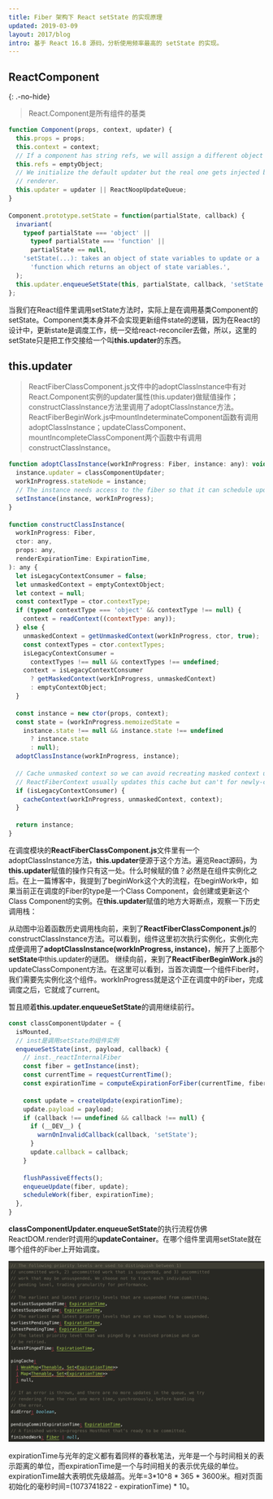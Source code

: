 ```yaml
---
title: Fiber 架构下 React setState 的实现原理
updated: 2019-03-09
layout: 2017/blog
intro: 基于 React 16.8 源码，分析使用频率最高的 setState 的实现。
---
```


ReactComponent
---------
{: .-no-hide}

> React.Component是所有组件的基类

```js
function Component(props, context, updater) {
  this.props = props;
  this.context = context;
  // If a component has string refs, we will assign a different object later.
  this.refs = emptyObject;
  // We initialize the default updater but the real one gets injected by the
  // renderer.
  this.updater = updater || ReactNoopUpdateQueue;
}

Component.prototype.setState = function(partialState, callback) {
  invariant(
    typeof partialState === 'object' ||
      typeof partialState === 'function' ||
      partialState == null,
    'setState(...): takes an object of state variables to update or a ' +
      'function which returns an object of state variables.',
  );
  this.updater.enqueueSetState(this, partialState, callback, 'setState');
};
```

当我们在React组件里调用setState方法时，实际上是在调用基类Component的setState。Component类本身并不会实现更新组件state的逻辑，因为在React的设计中，更新state是调度工作，统一交给react-reconciler去做，所以，这里的setState只是把工作交接给一个叫**this.updater**的东西。


## this.updater

> ReactFiberClassComponent.js文件中的adoptClassInstance中有对React.Component实例的updater属性(this.updater)做赋值操作；constructClassInstance方法里调用了adoptClassInstance方法。ReactFiberBeginWork.js中mountIndeterminateComponent函数有调用adoptClassInstance；updateClassComponent、mountIncompleteClassComponent两个函数中有调用constructClassInstance。

```js
function adoptClassInstance(workInProgress: Fiber, instance: any): void {
  instance.updater = classComponentUpdater;
  workInProgress.stateNode = instance;
  // The instance needs access to the fiber so that it can schedule updates
  setInstance(instance, workInProgress);
}

function constructClassInstance(
  workInProgress: Fiber,
  ctor: any,
  props: any,
  renderExpirationTime: ExpirationTime,
): any {
  let isLegacyContextConsumer = false;
  let unmaskedContext = emptyContextObject;
  let context = null;
  const contextType = ctor.contextType;
  if (typeof contextType === 'object' && contextType !== null) {
    context = readContext((contextType: any));
  } else {
    unmaskedContext = getUnmaskedContext(workInProgress, ctor, true);
    const contextTypes = ctor.contextTypes;
    isLegacyContextConsumer =
      contextTypes !== null && contextTypes !== undefined;
    context = isLegacyContextConsumer
      ? getMaskedContext(workInProgress, unmaskedContext)
      : emptyContextObject;
  }

  const instance = new ctor(props, context);
  const state = (workInProgress.memoizedState =
    instance.state !== null && instance.state !== undefined
      ? instance.state
      : null);
  adoptClassInstance(workInProgress, instance);

  // Cache unmasked context so we can avoid recreating masked context unless necessary.
  // ReactFiberContext usually updates this cache but can't for newly-created instances.
  if (isLegacyContextConsumer) {
    cacheContext(workInProgress, unmaskedContext, context);
  }

  return instance;
}
```

在调度模块的**ReactFiberClassComponent.js**文件里有一个adoptClassInstance方法，**this.updater**便源于这个方法。遍览React源码，为**this.updater**赋值的操作只有这一处。什么时候赋的值？必然是在组件实例化之后。在上一篇博客中，我提到了beginWork这个大的流程，在beginWork中，如果当前正在调度的Fiber的type是一个Class Component，会创建或更新这个Class Component的实例。在**this.updater**赋值的地方大哥断点，观察一下历史调用栈：


从动图中沿着函数历史调用栈向前，来到了**ReactFiberClassComponent.js**的constructClassInstance方法。可以看到，组件这里初次执行实例化，实例化完成便调用了**adoptClassInstance(workInProgress, instance)**，解开了上面那个**setState**中this.updater的谜团。
继续向前，来到了**ReactFiberBeginWork.js**的updateClassComponent方法。在这里可以看到，当首次调度一个组件Fiber时，我们需要先实例化这个组件。workInProgress就是这个正在调度中的Fiber，完成调度之后，它就成了current。


暂且顺着**this.updater.enqueueSetState**的调用继续前行。

```js
const classComponentUpdater = {
  isMounted,
  // inst是调用setState的组件实例
  enqueueSetState(inst, payload, callback) {
    // inst._reactInternalFiber
    const fiber = getInstance(inst);
    const currentTime = requestCurrentTime();
    const expirationTime = computeExpirationForFiber(currentTime, fiber);

    const update = createUpdate(expirationTime);
    update.payload = payload;
    if (callback !== undefined && callback !== null) {
      if (__DEV__) {
        warnOnInvalidCallback(callback, 'setState');
      }
      update.callback = callback;
    }

    flushPassiveEffects();
    enqueueUpdate(fiber, update);
    scheduleWork(fiber, expirationTime);
  },
}
```
**classComponentUpdater.enqueueSetState**的执行流程仿佛ReactDOM.render时调用的**updateContainer**。在哪个组件里调用setState就在哪个组件的Fiber上开始调度。


![fiber-root](/assets/img/fiber-root.png)

expirationTime与光年的定义都有着同样的春秋笔法，光年是一个与时间相关的表示距离的单位，而expirationTime是一个与时间相关的表示优先级的单位。expirationTime越大表明优先级越高。光年=3*10^8 * 365 * 3600米。相对页面初始化的毫秒时间=(1073741822 - expirationTime) * 10。
